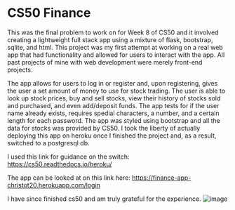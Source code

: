 # CS50 Finance
This was the final problem to work on for Week 8 of CS50 and it involved creating a lightweight full stack app using a mixture of flask, bootstrap, sqlite, and html.
This project was my first attempt at working on a real web app that had functionality and allowed for users to interact with the app. 
All past projects of mine with web development were merely front-end projects.

The app allows for users to log in or register and, upon registering, gives the user a set amount of money to use for stock trading. 
The user is able to look up stock prices, buy and sell stocks, view their history of stocks sold and purchased, and even add/deposit funds.
The app tests for if the user name already exists, requires spedial characters, a number, and a certain length for each password.
The app was styled using bootstrap and all the data for stocks was provided by CS50.
I took the liberty of actually deploying this app on heroku once I finished the project and, as a result, switched to a postgresql db.

I used this link for guidance on the switch: https://cs50.readthedocs.io/heroku/

The app can be looked at on this link here: https://finance-app-christot20.herokuapp.com/login

I have since finished cs50 and am truly grateful for the experience.
![image](https://user-images.githubusercontent.com/73673297/166031050-cd1e5894-b32c-4e7f-985d-5d55fd7a6587.png)




